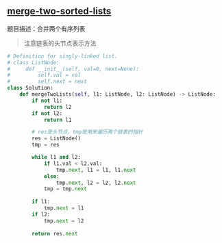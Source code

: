 ## [merge-two-sorted-lists](https://leetcode-cn.com/problems/merge-two-sorted-lists)

题目描述：合并两个有序列表



> 注意链表的头节点表示方法



```python
# Definition for singly-linked list.
# class ListNode:
#     def __init__(self, val=0, next=None):
#         self.val = val
#         self.next = next
class Solution:
    def mergeTwoLists(self, l1: ListNode, l2: ListNode) -> ListNode:
        if not l1:
            return l2
        if not l2:
            return l1

        # res是头节点，tmp是用来遍历两个链表的指针
        res = ListNode()  
        tmp = res

        while l1 and l2:
            if l1.val < l2.val:
                tmp.next, l1 = l1, l1.next
            else:
                tmp.next, l2 = l2, l2.next
            tmp = tmp.next
        
        if l1:
            tmp.next = l1
        if l2:
            tmp.next = l2
        
        return res.next
```

